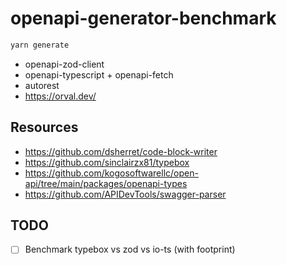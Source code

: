 # openapi-generator-benchmark

```sh
yarn generate
```

- openapi-zod-client
- openapi-typescript + openapi-fetch
- autorest
- https://orval.dev/

## Resources

- https://github.com/dsherret/code-block-writer
- https://github.com/sinclairzx81/typebox
- https://github.com/kogosoftwarellc/open-api/tree/main/packages/openapi-types
- https://github.com/APIDevTools/swagger-parser

## TODO

- [ ] Benchmark typebox vs zod vs io-ts (with footprint)
